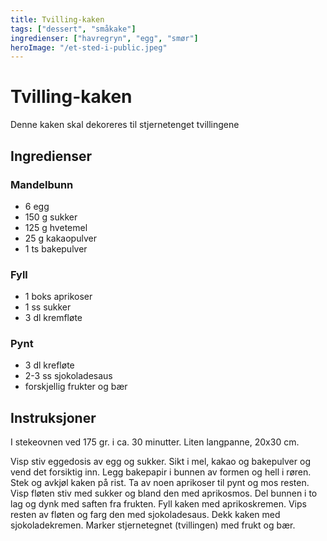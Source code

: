 ```yaml
---
title: Tvilling-kaken
tags: ["dessert", "småkake"]
ingredienser: ["havregryn", "egg", "smør"]
heroImage: "/et-sted-i-public.jpeg"
---
```


# Tvilling-kaken

Denne kaken skal dekoreres til stjernetenget tvillingene

## Ingredienser

### Mandelbunn

- 6 egg
- 150 g sukker
- 125 g hvetemel
- 25 g kakaopulver
- 1 ts bakepulver

### Fyll

- 1 boks aprikoser
- 1 ss sukker
- 3 dl kremfløte

### Pynt

- 3 dl krefløte
- 2-3 ss sjokoladesaus
- forskjellig frukter og bær

## Instruksjoner

I stekeovnen ved 175 gr. i ca. 30 minutter. Liten langpanne, 20x30 cm.

Visp stiv eggedosis av egg og sukker. Sikt i mel, kakao og bakepulver og vend det forsiktig inn. Legg bakepapir i bunnen av formen og hell i røren. Stek og avkjøl kaken på rist. Ta av noen aprikoser til pynt og mos resten. Visp fløten stiv med sukker og bland den med aprikosmos. Del bunnen i to lag og dynk med saften fra frukten. Fyll kaken med aprikoskremen. Vips resten av fløten og farg den med sjokoladesaus. Dekk kaken med sjokoladekremen. Marker stjernetegnet (tvillingen) med frukt og bær.
